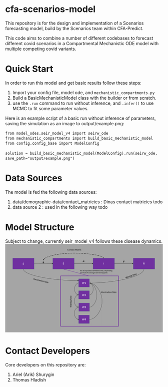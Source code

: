 # cfa-scenarios-model
 
This repository is for the design and implementation of a Scenarios forecasting model, build by the Scenarios team within CFA-Predict.

This code aims to combine a number of different codebases to forecast different covid scenarios in a Compartmental Mechanistic ODE model with multiple competing covid variants.

# Quick Start

In order to run this model and get basic results follow these steps:
1. Import your config file, model ode, and `mechanistic_compartments.py`
2. Build a BasicMechanisticModel class with the builder or from scratch.
3. use the `.run` command to run without inference, and `.infer()` to use MCMC to fit some parameter values.

Here is an example script of a basic run without inference of parameters, saving the simulation as an image to output/example.png:
```
from model_odes.seir_model_v4 import seirw_ode
from mechanistic_compartments import build_basic_mechanistic_model
from config.config_base import ModelConfig

solution = build_basic_mechanistic_model(ModelConfig).run(seirw_ode, save_path="output/example.png")
```

# Data Sources

The model is fed the following data sources:
1. data/demographic-data/contact_matricies : Dinas contact matricies todo
2. data source 2 : used in the following way todo


# Model Structure

Subject to change, currently seir_model_v4 follows these disease dynamics.
![](/misc/seir_model_v4_diagram.png)

# Contact Developers

Core developers on this repository are:

1. Ariel (Arik) Shurygin
2. Thomas Hladish
